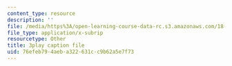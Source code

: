 ```yaml
---
content_type: resource
description: ''
file: /media/https%3A/open-learning-course-data-rc.s3.amazonaws.com/18-02sc-multivariable-calculus-fall-2010/76efeb794aeba322631cc9b62a5e7f73_E8aYX_mW2DA.srt
file_type: application/x-subrip
resourcetype: Other
title: 3play caption file
uid: 76efeb79-4aeb-a322-631c-c9b62a5e7f73
---
```


